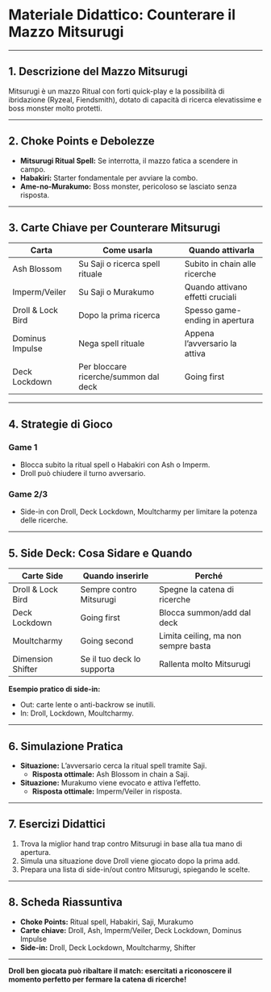 # Materiale Didattico: Counterare il Mazzo Mitsurugi

---

## 1. Descrizione del Mazzo Mitsurugi

Mitsurugi è un mazzo Ritual con forti quick-play e la possibilità di ibridazione (Ryzeal, Fiendsmith), dotato di capacità di ricerca elevatissime e boss monster molto protetti.

---

## 2. Choke Points e Debolezze

- **Mitsurugi Ritual Spell:** Se interrotta, il mazzo fatica a scendere in campo.
- **Habakiri:** Starter fondamentale per avviare la combo.
- **Ame-no-Murakumo:** Boss monster, pericoloso se lasciato senza risposta.

---

## 3. Carte Chiave per Counterare Mitsurugi

| Carta                | Come usarla                             | Quando attivarla                              |
|----------------------|-----------------------------------------|-----------------------------------------------|
| Ash Blossom          | Su Saji o ricerca spell rituale         | Subito in chain alle ricerche                 |
| Imperm/Veiler        | Su Saji o Murakumo                      | Quando attivano effetti cruciali              |
| Droll & Lock Bird    | Dopo la prima ricerca                   | Spesso game-ending in apertura                |
| Dominus Impulse      | Nega spell rituale                      | Appena l’avversario la attiva                 |
| Deck Lockdown        | Per bloccare ricerche/summon dal deck   | Going first                                   |

---

## 4. Strategie di Gioco

### **Game 1**
- Blocca subito la ritual spell o Habakiri con Ash o Imperm.
- Droll può chiudere il turno avversario.

### **Game 2/3**
- Side-in con Droll, Deck Lockdown, Moultcharmy per limitare la potenza delle ricerche.

---

## 5. Side Deck: Cosa Sidare e Quando

| Carte Side           | Quando inserirle                        | Perché                                         |
|----------------------|-----------------------------------------|------------------------------------------------|
| Droll & Lock Bird    | Sempre contro Mitsurugi                 | Spegne la catena di ricerche                   |
| Deck Lockdown        | Going first                             | Blocca summon/add dal deck                     |
| Moultcharmy          | Going second                            | Limita ceiling, ma non sempre basta            |
| Dimension Shifter    | Se il tuo deck lo supporta              | Rallenta molto Mitsurugi                       |

**Esempio pratico di side-in:**  
- Out: carte lente o anti-backrow se inutili.
- In: Droll, Lockdown, Moultcharmy.

---

## 6. Simulazione Pratica

- **Situazione:** L’avversario cerca la ritual spell tramite Saji.
  - **Risposta ottimale:** Ash Blossom in chain a Saji.
- **Situazione:** Murakumo viene evocato e attiva l’effetto.
  - **Risposta ottimale:** Imperm/Veiler in risposta.

---

## 7. Esercizi Didattici

1. Trova la miglior hand trap contro Mitsurugi in base alla tua mano di apertura.
2. Simula una situazione dove Droll viene giocato dopo la prima add.
3. Prepara una lista di side-in/out contro Mitsurugi, spiegando le scelte.

---

## 8. Scheda Riassuntiva

- **Choke Points:** Ritual spell, Habakiri, Saji, Murakumo
- **Carte chiave:** Droll, Ash, Imperm/Veiler, Deck Lockdown, Dominus Impulse
- **Side-in:** Droll, Deck Lockdown, Moultcharmy, Shifter

---

**Droll ben giocata può ribaltare il match: esercitati a riconoscere il momento perfetto per fermare la catena di ricerche!**